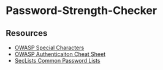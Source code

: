 # Password-Strength-Checker


## Resources
- [OWASP Special Characters](https://owasp.org/www-community/password-special-characters)
- [OWASP Authenticaiton Cheat Sheet](https://cheatsheetseries.owasp.org/cheatsheets/Authentication_Cheat_Sheet)
- [SecLists Common Password Lists](https://github.com/danielmiessler/SecLists/tree/master/Passwords)
